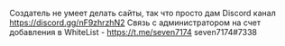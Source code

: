 Создатель не умеет делать сайты, так что просто дам Discord канал https://discord.gg/nF9zhrzhN2
Связь с администратором на счет добавления в WhiteList - 
https://t.me/seven7174
seven7174#7338
